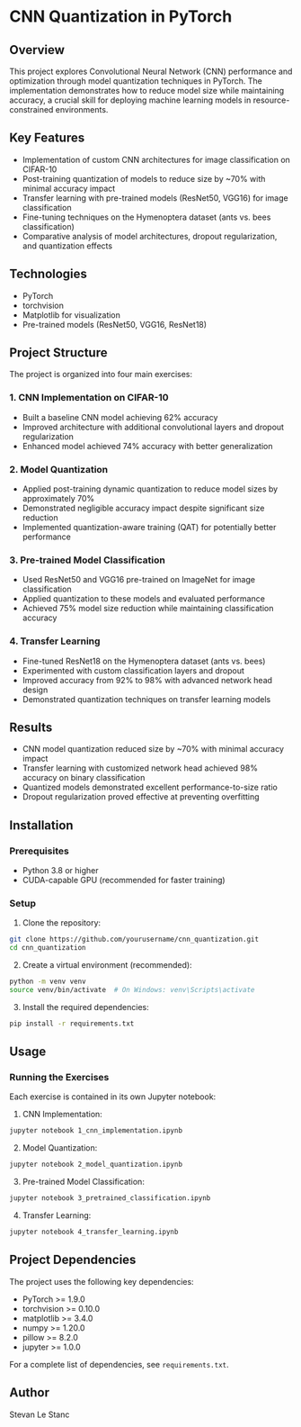 # CNN Quantization in PyTorch

## Overview
This project explores Convolutional Neural Network (CNN) performance and optimization through model quantization techniques in PyTorch. The implementation demonstrates how to reduce model size while maintaining accuracy, a crucial skill for deploying machine learning models in resource-constrained environments.

## Key Features
- Implementation of custom CNN architectures for image classification on CIFAR-10
- Post-training quantization of models to reduce size by ~70% with minimal accuracy impact
- Transfer learning with pre-trained models (ResNet50, VGG16) for image classification
- Fine-tuning techniques on the Hymenoptera dataset (ants vs. bees classification)
- Comparative analysis of model architectures, dropout regularization, and quantization effects

## Technologies
- PyTorch
- torchvision
- Matplotlib for visualization
- Pre-trained models (ResNet50, VGG16, ResNet18)

## Project Structure
The project is organized into four main exercises:

### 1. CNN Implementation on CIFAR-10
- Built a baseline CNN model achieving 62% accuracy
- Improved architecture with additional convolutional layers and dropout regularization
- Enhanced model achieved 74% accuracy with better generalization

### 2. Model Quantization
- Applied post-training dynamic quantization to reduce model sizes by approximately 70%
- Demonstrated negligible accuracy impact despite significant size reduction
- Implemented quantization-aware training (QAT) for potentially better performance

### 3. Pre-trained Model Classification
- Used ResNet50 and VGG16 pre-trained on ImageNet for image classification
- Applied quantization to these models and evaluated performance
- Achieved 75% model size reduction while maintaining classification accuracy

### 4. Transfer Learning
- Fine-tuned ResNet18 on the Hymenoptera dataset (ants vs. bees)
- Experimented with custom classification layers and dropout
- Improved accuracy from 92% to 98% with advanced network head design
- Demonstrated quantization techniques on transfer learning models

## Results
- CNN model quantization reduced size by ~70% with minimal accuracy impact
- Transfer learning with customized network head achieved 98% accuracy on binary classification
- Quantized models demonstrated excellent performance-to-size ratio
- Dropout regularization proved effective at preventing overfitting

## Installation

### Prerequisites
- Python 3.8 or higher
- CUDA-capable GPU (recommended for faster training)

### Setup
1. Clone the repository:
```bash
git clone https://github.com/yourusername/cnn_quantization.git
cd cnn_quantization
```

2. Create a virtual environment (recommended):
```bash
python -m venv venv
source venv/bin/activate  # On Windows: venv\Scripts\activate
```

3. Install the required dependencies:
```bash
pip install -r requirements.txt
```

## Usage

### Running the Exercises
Each exercise is contained in its own Jupyter notebook:

1. CNN Implementation:
```bash
jupyter notebook 1_cnn_implementation.ipynb
```

2. Model Quantization:
```bash
jupyter notebook 2_model_quantization.ipynb
```

3. Pre-trained Model Classification:
```bash
jupyter notebook 3_pretrained_classification.ipynb
```

4. Transfer Learning:
```bash
jupyter notebook 4_transfer_learning.ipynb
```

## Project Dependencies
The project uses the following key dependencies:
- PyTorch >= 1.9.0
- torchvision >= 0.10.0
- matplotlib >= 3.4.0
- numpy >= 1.20.0
- pillow >= 8.2.0
- jupyter >= 1.0.0

For a complete list of dependencies, see `requirements.txt`.

## Author
Stevan Le Stanc